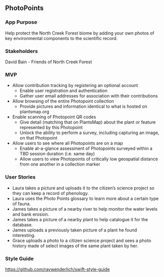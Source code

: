 ## PhotoPoints

### App Purpose
Help protect the North Creek Forest biome by adding your own photos of key environmental components to the scientific record.

### Stakeholders
David Bain - Friends of North Creek Forest

### MVP
* Allow contribution tracking by registering an optional account
  - Enable user registration and authentication
  - Gather user email addresses for association with their contributions
* Allow browsing of the entire Photopoint collection
  - Provide pictures and information identical to what is hosted on plantsmap.org
* Enable scanning of Photopoint QR codes
  - Give detail (matching that on PlantsMap) about the plant or feature represented by this Photopoint
  - Unlock the ability to perform a survey, including capturing an image, on that Photopoint
* Allow users to see where all Photopoints are on a map
  - Enable at-a-glance assessment of Photopoints surveyed within a TBD session duration (i.e. same day)
  - Allow users to view Photopoints of critically low geospatial distance from one another in a collection marker


### User Stories
* Laura takes a picture and uploads it to the citizen’s science project so they can keep a record of phenology.
* Laura uses the Photo Points glossary to learn more about a certain type of fauna.
* James takes a picture of a nearby river to help monitor the water levels and bank erosion.
* James takes a picture of a nearby plant to help catalogue it for the database.
* James uploads a previously taken picture of a plant he found interesting.
* Grace uploads a photo to a citizen science project and sees a photo history made of select images of the same plant taken by her.

### Style Guide
https://github.com/raywenderlich/swift-style-guide
